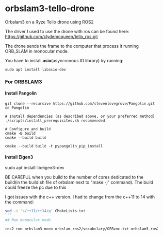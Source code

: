 # orbslam3-tello-drone

Orbslam3 on a Ryze Tello drone using ROS2 

The driver I used to use the drone with ros can be found here: https://github.com/clydemcqueen/tello_ros.git

The drone sends the frame to the computer that process it running ORB_SLAM in monocular mode.

You have to install **asio**(asyncronous IO library) by running:

```
sudo apt install libasio-dev
```


### For ORBSLAM3

#### Install Pangolin

```shell
git clone --recursive https://github.com/stevenlovegrove/Pangolin.git
cd Pangolin

# Install dependencies (as described above, or your preferred method)
./scripts/install_prerequisites.sh recommended

# Configure and build
cmake -B build
cmake --build build

cmake --build build -t pypangolin_pip_install

```

#### Install Eigen3

sudo apt install libeigen3-dev


BE CAREFUL when you build to the number of cores dedicated to the build(in the build.sh file of orbslam next to "make -j" command). The build could freeze the pc due to this

I got issues with the c++ version. I had to change from the c++11 to 14 with the command: 

````bash
sed -i 's/++11/++14/g' CMakeLists.txt
```
## Run monocular mode

ros2 run orbslam3 mono orbslam_ros2/vocabulary/ORBvoc.txt orbslam3_ros2/config/monocular/TUM1.yaml


